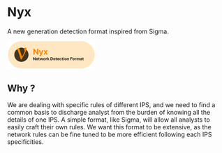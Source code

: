 # Nyx
A new generation detection format inspired from Sigma.

<p align="start">
<img src="./logo.png" width="200" style="text-">
</p>



## Why ?

We are dealing with specific rules of different IPS, and we need to find a common basis to discharge analyst from the burden of knowing all the details of one IPS. A simple format, like Sigma, will allow all analysts to easily craft their own rules.
We want this format to be extensive, as the network rules can be fine tuned to be more efficient following each IPS specificities.
